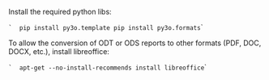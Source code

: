 Install the required python libs:

`` `  pip install py3o.template pip install py3o.formats ``\`

To allow the conversion of ODT or ODS reports to other formats (PDF,
DOC, DOCX, etc.), install libreoffice:

`` `  apt-get --no-install-recommends install libreoffice ``\`
